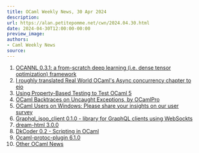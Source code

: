 ```yaml
---
title: OCaml Weekly News, 30 Apr 2024
description:
url: https://alan.petitepomme.net/cwn/2024.04.30.html
date: 2024-04-30T12:00:00-00:00
preview_image:
authors:
- Caml Weekly News
source:
---
```


<ol><li><a href="https://alan.petitepomme.net/cwn/2024.04.30.html#1">OCANNL 0.3.1: a from-scratch deep learning (i.e. dense tensor optimization) framework</a></li><li><a href="https://alan.petitepomme.net/cwn/2024.04.30.html#2">I roughly translated Real World OCaml's Async concurrency chapter to eio</a></li><li><a href="https://alan.petitepomme.net/cwn/2024.04.30.html#3">Using Property-Based Testing to Test OCaml 5</a></li><li><a href="https://alan.petitepomme.net/cwn/2024.04.30.html#4">OCaml Backtraces on Uncaught Exceptions, by OCamlPro</a></li><li><a href="https://alan.petitepomme.net/cwn/2024.04.30.html#5">OCaml Users on Windows: Please share your insights on our user survey</a></li><li><a href="https://alan.petitepomme.net/cwn/2024.04.30.html#6">Graphql_jsoo_client 0.1.0 - library for GraphQL clients using WebSockts</a></li><li><a href="https://alan.petitepomme.net/cwn/2024.04.30.html#7">dream-html 3.0.0</a></li><li><a href="https://alan.petitepomme.net/cwn/2024.04.30.html#8">DkCoder 0.2 - Scripting in OCaml</a></li><li><a href="https://alan.petitepomme.net/cwn/2024.04.30.html#9">Ocaml-protoc-plugin 6.1.0</a></li><li><a href="https://alan.petitepomme.net/cwn/2024.04.30.html#10">Other OCaml News</a></li></ol>
